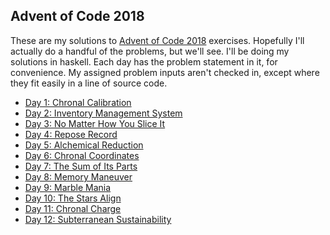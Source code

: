 ## Advent of Code 2018

These are my solutions to [Advent of Code 2018](https://adventofcode.com/2018) exercises.
Hopefully I'll actually do a handful of the problems, but we'll see. I'll be doing my
solutions in haskell. Each day has the problem statement in it, for convenience. My assigned
problem inputs aren't checked in, except where they fit easily in a line of source code.

* [Day 1: Chronal Calibration](day01)
* [Day 2: Inventory Management System](day02)
* [Day 3: No Matter How You Slice It](day03)
* [Day 4: Repose Record](day04)
* [Day 5: Alchemical Reduction](day05)
* [Day 6: Chronal Coordinates](day06)
* [Day 7: The Sum of Its Parts](day07)
* [Day 8: Memory Maneuver](day08)
* [Day 9: Marble Mania](day09)
* [Day 10: The Stars Align](day10)
* [Day 11: Chronal Charge](day11)
* [Day 12: Subterranean Sustainability](day12)

